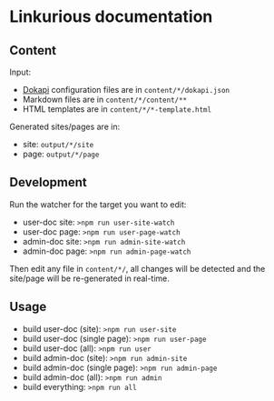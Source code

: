 # Linkurious documentation

## Content

Input:

- [Dokapi](https://github.com/Linkurious/dokapi) configuration files are in `content/*/dokapi.json`
- Markdown files are in `content/*/content/**`
- HTML templates are in `content/*/*-template.html`

Generated sites/pages are in:

- site: `output/*/site`
- page: `output/*/page`

## Development

Run the watcher for the target you want to edit:
- user-doc site: `>npm run user-site-watch`
- user-doc page: `>npm run user-page-watch`
- admin-doc site: `>npm run admin-site-watch`
- admin-doc page: `>npm run admin-page-watch`

Then edit any file in `content/*/`, all changes will be detected and
the site/page will be re-generated in real-time.

## Usage

- build user-doc (site): `>npm run user-site`
- build user-doc (single page): `>npm run user-page`
- build user-doc (all): `>npm run user`
- build admin-doc (site): `>npm run admin-site`
- build admin-doc (single page): `>npm run admin-page`
- build admin-doc (all): `>npm run admin`
- build everything: `>npm run all`
